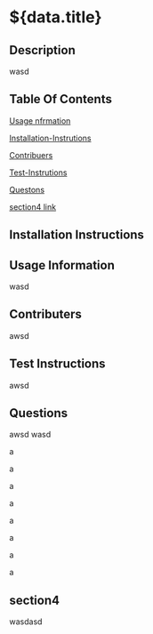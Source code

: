 # ${data.title}

## Description
wasd

## Table Of Contents
[Usage nfrmation](#Usage-Information)

[Installation-Instrutions](#Installation-Instructions)

[Contribuers](#Contributers)

[Test-Instrutions](#Test-Instructions)

[Questons](#Questions)

[section4 link](#section4)

## Installation Instructions

## Usage Information
wasd

## Contributers
awsd

## Test Instructions
awsd

## Questions
awsd
wasd


a




a





a




a




a




a



a


a

## section4
wasdasd
